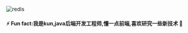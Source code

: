 ![redis](https://img.shields.io/badge/Redis-5.0+-yellow.svg)
#### ⚡ Fun fact:我是kun,java后端开发工程师,懂一点前端,喜欢研究一些新技术 👋

<!--
**Lifu12/Lifu12** is a ✨ _special_ ✨ repository because its `README.md` (this file) appears on your GitHub profile.

Here are some ideas to get you started:

- 🔭 I’m currently working on ...
- 🌱 I’m currently learning ...
- 👯 I’m looking to collaborate on ...
- 🤔 I’m looking for help with ...
- 💬 Ask me about ...
- 📫 How to reach me: ...
- 😄 Pronouns: ...
- ⚡ Fun fact: ...
-->
